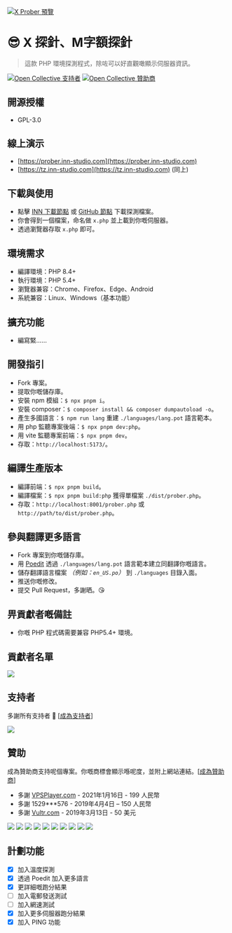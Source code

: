 [![X Prober 預覽](screenshots/preview.webp)](screenshots/preview.webp)

# 😎 X 探針、M字額探針

> 這款 PHP 環境探測程式，除咗可以好直觀噉顯示伺服器資訊。

[![Open Collective 支持者](https://opencollective.com/x-prober/backers/badge.svg)](#支持者)
[![Open Collective 贊助商](https://opencollective.com/x-prober/sponsors/badge.svg)](#贊助)

## 開源授權

- GPL-3.0

## 線上演示

- [https://prober.inn-studio.com](https://prober.inn-studio.com)
- [https://tz.inn-studio.com](https://tz.inn-studio.com) (同上)

## 下載與使用

- 點擊 [INN 下載節點](https://api.inn-studio.com/download?id=xprober) 或 [GitHub 節點](https://github.com/kmvan/x-prober/raw/master/dist/prober.php) 下載探測檔案。
- 你會得到一個檔案，命名做 `x.php` 並上載到你嘅伺服器。
- 透過瀏覽器存取 `x.php` 即可。

## 環境需求

- 編譯環境：PHP 8.4+
- 執行環境：PHP 5.4+
- 瀏覽器兼容：Chrome、Firefox、Edge、Android
- 系統兼容：Linux、Windows（基本功能）

## 擴充功能

- 編寫緊……

## 開發指引

- Fork 專案。
- 提取你嘅儲存庫。
- 安裝 npm 模組：`$ npx pnpm i`。
- 安裝 composer：`$ composer install && composer dumpautoload -o`。
- 產生多國語言：`$ npm run lang` 重建 `./languages/lang.pot` 語言範本。
- 用 php 監聽專案後端：`$ npx pnpm dev:php`。
- 用 vite 監聽專案前端：`$ npx pnpm dev`。
- 存取：`http://localhost:5173/`。

## 編譯生產版本

- 編譯前端：`$ npx pnpm build`。
- 編譯檔案：`$ npx pnpm build:php` 獲得單檔案 `./dist/prober.php`。
- 存取：`http://localhost:8001/prober.php` 或 `http://path/to/dist/prober.php`。

## 參與翻譯更多語言

- Fork 專案到你嘅儲存庫。
- 用 [Poedit](https://poedit.net/) 透過 `./languages/lang.pot` 語言範本建立同翻譯你嘅語言。
- 儲存翻譯語言檔案 _（例如：`en_US.po`）_ 到 `./languages` 目錄入面。
- 推送你嘅修改。
- 提交 Pull Request，多謝晒。😘

## 畀貢獻者嘅備註

- 你嘅 PHP 程式碼需要兼容 PHP5.4+ 環境。

## 貢獻者名單

<a href="https://github.com/kmvan/x-prober/graphs/contributors"><img src="https://opencollective.com/x-prober/contributors.svg?width=890&button=false" /></a>

## 支持者

多謝所有支持者 🙏 [[成為支持者](https://opencollective.com/x-prober#backer)]

<a href="https://opencollective.com/x-prober#backers" target="_blank"><img src="https://opencollective.com/x-prober/backers.svg?width=890"></a>

## 贊助

成為贊助商支持呢個專案。你嘅商標會顯示喺呢度，並附上網站連結。[[成為贊助商](https://opencollective.com/x-prober#sponsor)]

- 多謝 [VPSPlayer.com](https://vpsplayer.com/aff.php?aff=50) - 2021年1月16日 - 199 人民幣
- 多謝 1529\*\*\*576 - 2019年4月4日 – 150 人民幣
- 多謝 [Vultr.com](https://www.vultr.com/?ref=7256513) - 2019年3月13日 - 50 美元

<a href="https://opencollective.com/x-prober/sponsor/0/website" target="_blank"><img src="https://opencollective.com/x-prober/sponsor/0/avatar.svg"></a>
<a href="https://opencollective.com/x-prober/sponsor/1/website" target="_blank"><img src="https://opencollective.com/x-prober/sponsor/1/avatar.svg"></a>
<a href="https://opencollective.com/x-prober/sponsor/2/website" target="_blank"><img src="https://opencollective.com/x-prober/sponsor/2/avatar.svg"></a>
<a href="https://opencollective.com/x-prober/sponsor/3/website" target="_blank"><img src="https://opencollective.com/x-prober/sponsor/3/avatar.svg"></a>
<a href="https://opencollective.com/x-prober/sponsor/4/website" target="_blank"><img src="https://opencollective.com/x-prober/sponsor/4/avatar.svg"></a>
<a href="https://opencollective.com/x-prober/sponsor/5/website" target="_blank"><img src="https://opencollective.com/x-prober/sponsor/5/avatar.svg"></a>
<a href="https://opencollective.com/x-prober/sponsor/6/website" target="_blank"><img src="https://opencollective.com/x-prober/sponsor/6/avatar.svg"></a>
<a href="https://opencollective.com/x-prober/sponsor/7/website" target="_blank"><img src="https://opencollective.com/x-prober/sponsor/7/avatar.svg"></a>
<a href="https://opencollective.com/x-prober/sponsor/8/website" target="_blank"><img src="https://opencollective.com/x-prober/sponsor/8/avatar.svg"></a>
<a href="https://opencollective.com/x-prober/sponsor/9/website" target="_blank"><img src="https://opencollective.com/x-prober/sponsor/9/avatar.svg"></a>

## 計劃功能

- [x] 加入溫度探測
- [x] 透過 Poedit 加入更多語言
- [x] 更詳細嘅跑分結果
- [ ] 加入電郵發送測試
- [ ] 加入網速測試
- [x] 加入更多伺服器跑分結果
- [x] 加入 PING 功能